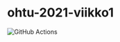 # ohtu-2021-viikko1

![GitHub Actions](https://github.com/alaanni/ohtu-2021-viikko1/workflows/CI/badge.svg)
